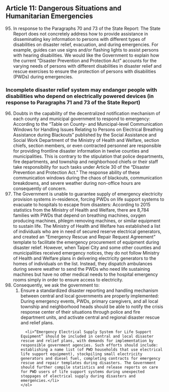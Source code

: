 ## Article 11: Dangerous Situations and Humanitarian Emergencies

<ol start="95">
  <li>In response to the Paragraphs 70 and 73 of the State Report: The State Report does not concretely address how to provide assistance in disseminating key information to persons with different types of disabilities on disaster relief, evacuation, and during emergencies. For example, guides can use signs and/or flashing lights to assist persons with hearing disabilities. We would like the Government to explain how the current “Disaster Prevention and Protection Act” accounts for the varying needs of persons with different disabilities in disaster relief and rescue exercises to ensure the protection of persons with disabilities (PWDs) during emergencies.</li>
</ol>

### Incomplete disaster relief system may endanger people with disabilities who depend on electrically powered devices (in response to Paragraphs 71 and 73 of the State Report)

<ol start="96">
  <li>Doubts in the capability of the decentralized notification mechanism of each county and municipal government to respond to emergency: According to the “Table on County- and Municipal-level Communication Windows for Handling Issues Relating to Persons on Electrical Breathing Assistance during Blackouts” published by the Social Assistance and Social Work Department of the Ministry of Health and Welfare, section chiefs, section members, or even contracted personnel are responsible for providing frontline disaster information in twelve counties and municipalities. This is contrary to the stipulation that police departments, fire departments, and township and neighborhood chiefs or their staff take responsibility for such tasks under Article 30 of the “Disaster Prevention and Protection Act.” The response ability of these communication windows during the chaos of blackouts, communication breakdowns, and severe weather during non-office hours are consequently of concern.</li>

  <li>The Government is unable to guarantee supply of emergency electricity provision systems in-residence, forcing PWDs on life support systems to evacuate to hospitals to escape from disasters: According to 2015 statistics from the Ministry of Health and Welfare, there are 8,784 families with PWDs that depend on breathing machines, oxygen producing machines, phlegm removing machines, or similar equipment to sustain life. The Ministry of Health and Welfare has established a list of individuals who are in need of secured reserve electrical generators, and created an “Emergency Rescue and Repair Request Agreement” template to facilitate the emergency procurement of equipment during disaster relief. However, when Taipei City and some other counties and municipalities received emergency notices, they do not follow Ministry of Health and Welfare plans in delivering electricity generators to the homes of individuals on the list. Instead, they dispatch ambulances during severe weather to send the PWDs who need life sustaining machines but have no other medical needs to the hospital emergency rooms simply in order to ensure access to electricity.</li>

  <li>Consequently, we ask the government to:
    <ol>
      <li>Ensure a standardized disaster reporting and handling mechanism between central and local governments are properly implemented: During emergency events, PWDs, primary caregivers, and all local township and neighborhood heads should be able to notify the crisis response center of their situations through police and fire department units, and activate central and regional disaster rescue and relief plans.</li>

      <li>“Emergency Electrical Supply System for Life Support Equipment” should be included in central and local disaster rescue and relief plans, with demands for implementation by responsible government agencies. Such efforts should include: establishing a name list (of PWD households that use electrical life support equipment), stockpiling small electricity generators and diesel fuel, completing contracts for emergency rescue and repair templates during disasters. The Government should further compile statistics and release reports on care for PWD users of life support systems during unexpected stoppages of electrical supply during disasters and emergencies.</li>
    </ol>
  </li>
</ol>
